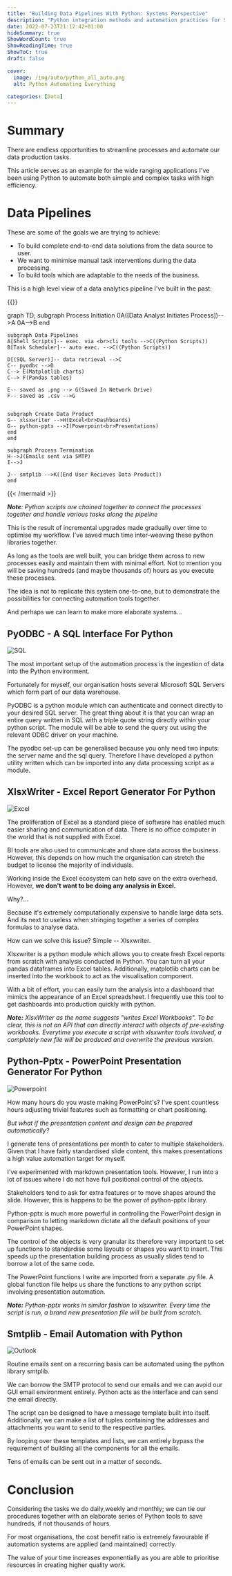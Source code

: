 ```yaml
---
title: "Building Data Pipelines With Python: Systems Perspective"
description: "Python integration methods and automation practices for SQL and MS Office products"
date: 2022-07-23T21:12:42+01:00
hideSummary: true
ShowWordCount: true
ShowReadingTime: true
ShowToC: true
draft: false

cover:
  image: /img/auto/python_all_auto.png
  alt: Python Automating Everything

categories: [Data]
---
```


# Summary

There are endless opportunities to streamline processes and automate our data production tasks.

This article serves as an example for the wide ranging applications I've been using Python to automate both simple and complex tasks with high efficiency.

# Data Pipelines

These are some of the goals we are trying to achieve:

- To build complete end-to-end data solutions from the data source to user.
- We want to minimise manual task interventions during the data processing.
- To build tools which are adaptable to the needs of the business.

This is a high level view of a data analytics pipeline I've built in the past:

{{<mermaid>}}

graph TD;
    subgraph Process Initiation
    0A([Data Analyst Initiates Process])-->A
    0A-->B
    end

    subgraph Data Pipelines
    A[Shell Scripts]-- exec. via <br>cli tools -->C((Python Scripts))
    B[Task Scheduler]-- auto exec. -->C((Python Scripts))

    D[(SQL Server)]-- data retrieval -->C
    C-- pyodbc -->D
    C--> E(Matplotlib charts)
    C--> F(Pandas tables)

    E-- saved as .png --> G(Saved In Network Drive)
    F-- saved as .csv -->G


    subgraph Create Data Product
    G-- xlsxwriter -->H(Excel<br>Dashboards)
    G-- python-pptx -->I(Powerpoint<br>Presentations)
    end
    end

    subgraph Process Termination
    H-->J(Emails sent via SMTP)
    I-->J

    J-- smtplib -->K([End User Recieves Data Product])
    end

{{< /mermaid >}}

***Note**: Python scripts are chained together to connect the processes together and handle various tasks along the pipeline*

This is the result of incremental upgrades made gradually over time to optimise my workflow. I've saved much time inter-weaving these python libraries together.

As long as the tools are well built, you can bridge them across to new processes easily and maintain them with minimal effort. Not to mention you will be saving hundreds (and maybe thousands of) hours as you execute these processes.

The idea is not to replicate this system one-to-one, but to demonstrate the possibilities for connecting automation tools together.

And perhaps we can learn to make more elaborate systems...



## PyODBC - A SQL Interface For Python

![SQL](/img/logo/sql.png#center)

The most important setup of the automation process is the ingestion of data into the Python environment.

Fortunately for myself, our organisation hosts several Microsoft SQL Servers which form part of our data warehouse.

PyODBC is a python module which can authenticate and connect directly to your desired SQL server. The great thing about it is that you can wrap an entire query written in SQL with a triple quote string directly within your python script. The module will be able to send the query out using the relevant ODBC driver on your machine.

The pyodbc set-up can be generalised because you only need two inputs: the server name and the sql query. Therefore I have developed a python utility written which can be imported into any data processing script as a module.


## XlsxWriter - Excel Report Generator For Python

![Excel](/img/logo/excel.jpg#center)


The proliferation of Excel as a standard piece of software has enabled much easier sharing and communication of data. There is no office computer in the world that is not supplied with Excel.

BI tools are also used to communicate and share data across the business. However, this depends on how much the organisation can stretch the budget to license the majority of individuals.

Working inside the Excel ecosystem can help save on the extra overhead. However, **we don't want to be doing any analysis in Excel.**

Why?...

Because it's extremely computationally expensive to handle large data sets. And its next to useless when stringing together a series of complex formulas to analyse data.

How can we solve this issue? Simple -- Xlsxwriter.

Xlsxwriter is a python module which allows you to create fresh Excel reports from scratch with analysis conducted in Python. You can turn all your pandas dataframes into Excel tables. Additionally, matplotlib charts can be inserted into the workbook to act as the visualisation component.

With a bit of effort, you can easily turn the analysis into a dashboard that mimics the appearance of an Excel spreadsheet. I frequently use this tool to get dashboards into production quickly with python.

***Note:** XlsxWriter as the name suggests "writes Excel Workbooks". To be clear, this is not an API that can directly interact with objects of pre-existing workbooks. Everytime you execute a script with xlsxwriter tools involved, a completely new file will be produced and overwrite the previous version.*

## Python-Pptx - PowerPoint Presentation Generator For Python

![Powerpoint](/img/logo/pptx.png#center)

How many hours do you waste making PowerPoint's? I've spent countless hours adjusting trivial features such as formatting or chart positioning.

*But what if the presentation content and design can be prepared automatically?*

I generate tens of presentations per month to cater to multiple stakeholders. Given that I have fairly standardised slide content, this makes presentations a high value automation target for myself.

I've experimented with markdown presentation tools. However, I run into a lot of issues where I do not have full positional control of the objects.

Stakeholders tend to ask for extra features or to move shapes around the slide. However, this is happens to be the power of python-pptx library.

Python-pptx is much more powerful in controlling the PowerPoint design in comparison to letting markdown dictate all the default positions of your PowerPoint shapes.

The control of the objects is very granular its therefore very important to set up functions to standardise some layouts or shapes you want to insert. This speeds up the presentation building process as usually slides tend to borrow a lot of the same code.

The PowerPoint functions I write are imported from a separate .py file. A global function file helps us share the functions to any python script involving presentation automation.

***Note:** Python-pptx works in similar fashion to xlsxwriter. Every time the script is run, a brand new presentation file will be built from scratch.*


## Smtplib - Email Automation with Python

![Outlook](/img/logo/outlook.png#center)

Routine emails sent on a recurring basis can be automated using the python library smtplib.

We can borrow the SMTP protocol to send our emails and we can avoid our GUI email environment entirely. Python acts as the interface and can send the email directly.

The script can be designed to have a message template built into itself. Additionally, we can make a list of tuples containing the addresses and attachments you want to send to the respective parties.

By looping over these templates and lists, we can entirely bypass the requirement of building all the components for all the emails.

Tens of emails can be sent out in a matter of seconds.

# Conclusion

Considering the tasks we do daily,weekly and monthly; we can tie our procedures together with an elaborate series of Python tools to save hundreds, if not thousands of hours.

For most organisations, the cost benefit ratio is extremely favourable if automation systems are applied (and maintained) correctly.

The value of your time increases exponentially as you are able to prioritise resources in creating higher quality work.
